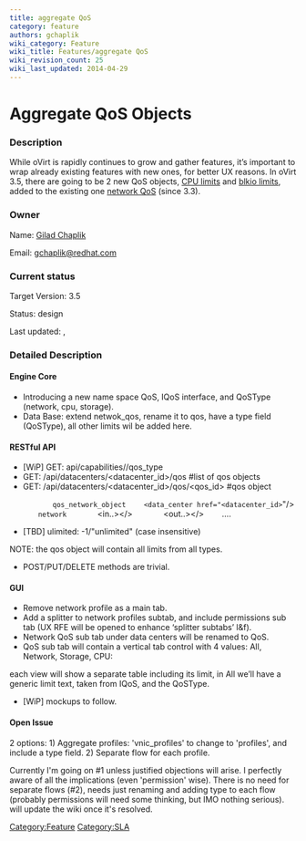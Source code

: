 ```yaml
---
title: aggregate QoS
category: feature
authors: gchaplik
wiki_category: Feature
wiki_title: Features/aggregate QoS
wiki_revision_count: 25
wiki_last_updated: 2014-04-29
---
```


# Aggregate QoS Objects

### Description

While oVirt is rapidly continues to grow and gather features, it’s important to wrap already existing features with new ones, for better UX reasons. In oVirt 3.5, there are going to be 2 new QoS objects, [CPU limits](http://www.ovirt.org/Features/CPU_SLA) and [blkio limits](http://www.ovirt.org/Features/blkio-support), added to the existing one [network QoS](http://www.ovirt.org/Features/Network_QoS) (since 3.3).

### Owner

Name: [ Gilad Chaplik](User:gchaplik)

Email: <gchaplik@redhat.com>

### Current status

Target Version: 3.5

Status: design

Last updated: ,

### Detailed Description

#### Engine Core

*   Introducing a new name space QoS, IQoS interface, and QoSType (network, cpu, storage).
*   Data Base: extend netwok_qos, rename it to qos, have a type field (QoSType), all other limits wil be added here.

#### RESTful API

*   [WiP] GET: api/capabilities/<version>/qos_type
*   GET: /api/datacenters/<datacenter_id>/qos #list of qos objects
*   GET: /api/datacenters/<datacenter_id>/qos/<qos_id> #qos object

`   `<qos id=”qos_id”>
`       `<name>`qos_network_object`</name>
             `<data_center href="<datacenter_id>`"/>
`       `<type>`network`</type>
`       `<in..></>
`       `<out..></>
             ….
`   `</qos>

*   [TBD] ulimited: -1/"unlimited" (case insensitive)

NOTE: the qos object will contain all limits from all types.

*   POST/PUT/DELETE methods are trivial.

#### GUI

*   Remove network profile as a main tab.
*   Add a splitter to network profiles subtab, and include permissions sub tab (UX RFE will be opened to enhance ‘splitter subtabs’ l&f).
*   Network QoS sub tab under data centers will be renamed to QoS.
*   QoS sub tab will contain a vertical tab control with 4 values: All, Network, Storage, CPU:

each view will show a separate table including its limit, in All we’ll have a generic limit text, taken from IQoS, and the QoSType.

*   [WiP] mockups to follow.

#### Open Issue

2 options: 1) Aggregate profiles: 'vnic_profiles' to change to 'profiles', and include a type field. 2) Separate flow for each profile.

Currently I'm going on #1 unless justified objections will arise. I perfectly aware of all the implications (even 'permission' wise). There is no need for separate flows (#2), needs just renaming and adding type to each flow (probably permissions will need some thinking, but IMO nothing serious). will update the wiki once it's resolved.

<Category:Feature> <Category:SLA>
